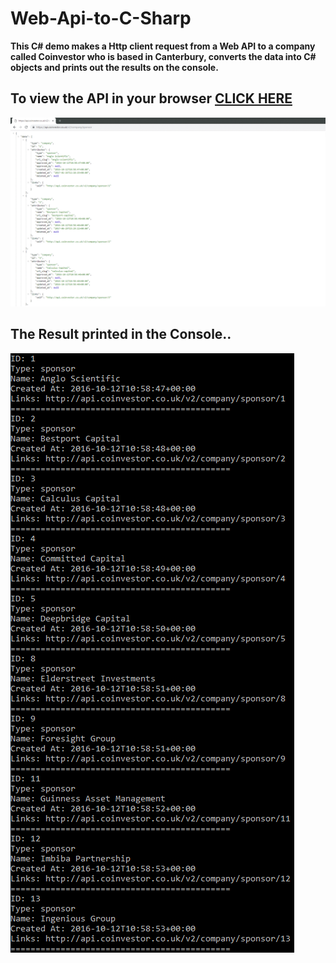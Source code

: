 # Web-Api-to-C-Sharp

**This C# demo makes a Http client request from a Web API to a company called Coinvestor who is based in Canterbury, converts the data into C# objects and prints out the results on the console.**


## To view the API in your browser **[CLICK HERE](https://api.coinvestor.co.uk/v2/company/sponsor)**
![](preview_gif/browserPreview.gif)



## The Result printed in the Console..
![](preview_gif/consolePreview.gif)

